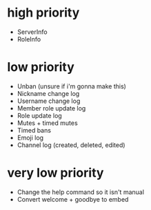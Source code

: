 # high priority

* ServerInfo
* RoleInfo

# low priority

* Unban (unsure if i'm gonna make this)
* Nickname change log
* Username change log
* Member role update log
* Role update log
* Mutes + timed mutes
* Timed bans
* Emoji log
* Channel log (created, deleted, edited)

# very low priority

* Change the help command so it isn't manual
* Convert welcome + goodbye to embed
